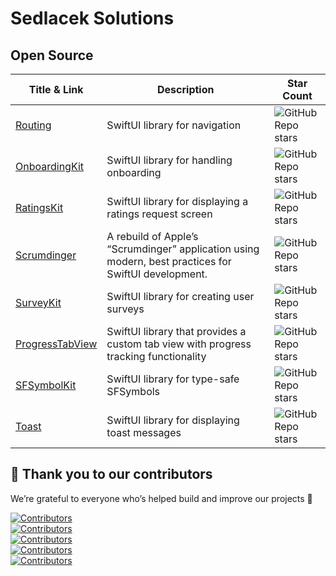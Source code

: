 # Sedlacek Solutions

## Open Source

| Title & Link | Description | Star Count |
|-------------|------------|------------|
| [Routing](https://github.com/Sedlacek-Solutions/Routing) | SwiftUI library for navigation | ![GitHub Repo stars](https://img.shields.io/github/stars/Sedlacek-Solutions/Routing?style=social) |
| [OnboardingKit](https://github.com/Sedlacek-Solutions/OnboardingKit) | SwiftUI library for handling onboarding | ![GitHub Repo stars](https://img.shields.io/github/stars/Sedlacek-Solutions/OnboardingKit?style=social) |
| [RatingsKit](https://github.com/Sedlacek-Solutions/RatingsKit) | SwiftUI library for displaying a ratings request screen | ![GitHub Repo stars](https://img.shields.io/github/stars/Sedlacek-Solutions/RatingsKit?style=social) |
| [Scrumdinger](https://github.com/Sedlacek-Solutions/Scrumdinger) | A rebuild of Apple’s “Scrumdinger” application using modern, best practices for SwiftUI development. | ![GitHub Repo stars](https://img.shields.io/github/stars/Sedlacek-Solutions/Scrumdinger?style=social) |
| [SurveyKit](https://github.com/Sedlacek-Solutions/SurveyKit) | SwiftUI library for creating user surveys | ![GitHub Repo stars](https://img.shields.io/github/stars/Sedlacek-Solutions/SurveyKit?style=social) |
| [ProgressTabView](https://github.com/Sedlacek-Solutions/ProgressTabView) | SwiftUI library that provides a custom tab view with progress tracking functionality | ![GitHub Repo stars](https://img.shields.io/github/stars/Sedlacek-Solutions/ProgressTabView?style=social) |
| [SFSymbolKit](https://github.com/Sedlacek-Solutions/SFSymbolKit) | SwiftUI library for type-safe SFSymbols | ![GitHub Repo stars](https://img.shields.io/github/stars/Sedlacek-Solutions/SFSymbolKit?style=social) |
| [Toast](https://github.com/Sedlacek-Solutions/Toast) | SwiftUI library for displaying toast messages | ![GitHub Repo stars](https://img.shields.io/github/stars/Sedlacek-Solutions/Toast?style=social) |

## 🙏 Thank you to our contributors

We’re grateful to everyone who’s helped build and improve our projects 💜

[![Contributors](https://contrib.rocks/image?repo=Sedlacek-Solutions/Routing)](https://github.com/Sedlacek-Solutions/Routing/graphs/contributors)<br>
[![Contributors](https://contrib.rocks/image?repo=Sedlacek-Solutions/OnboardingKit)](https://github.com/Sedlacek-Solutions/OnboardingKit/graphs/contributors)<br>
[![Contributors](https://contrib.rocks/image?repo=Sedlacek-Solutions/RatingsKit)](https://github.com/Sedlacek-Solutions/RatingsKit/graphs/contributors)<br>
[![Contributors](https://contrib.rocks/image?repo=Sedlacek-Solutions/Scrumdinger)](https://github.com/Sedlacek-Solutions/Scrumdinger/graphs/contributors)<br>
[![Contributors](https://contrib.rocks/image?repo=Sedlacek-Solutions/Toast)](https://github.com/Sedlacek-Solutions/Toast/graphs/contributors)
